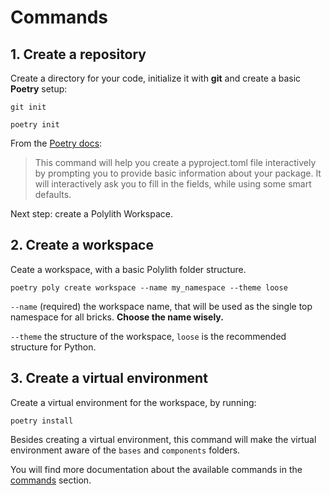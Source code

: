 # Commands

## 1. Create a repository
Create a directory for your code, initialize it with __git__ and create a basic __Poetry__ setup:

``` shell
git init
```

``` shell
poetry init
```

From the [Poetry docs](https://python-poetry.org/docs/cli/#init):
> This command will help you create a pyproject.toml file interactively by prompting you to provide basic information about your package. It will interactively ask you to fill in the fields, while using some smart defaults.


Next step: create a Polylith Workspace. 

## 2. Create a workspace
Ceate a workspace, with a basic Polylith folder structure.

``` shell
poetry poly create workspace --name my_namespace --theme loose
```

`--name` (required) the workspace name, that will be used as the single top namespace for all bricks.
__Choose the name wisely.__

`--theme` the structure of the workspace, `loose` is the recommended structure for Python.

## 3. Create a virtual environment
Create a virtual environment for the workspace, by running:

``` shell
poetry install
```

Besides creating a virtual environment, this command will make the virtual environment aware of the `bases` and `components` folders.


You will find more documentation about the available commands in the [commands](commands.md) section.
